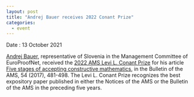 ```yaml
---
layout: post
title: "Andrej Bauer receives 2022 Conant Prize"
categories:
  - event
---
```


Date
:	13 October 2021

[Andrej Bauer](http://www.andrej.com/), representative of Slovenia in the Management Committee of EuroProofNet, received the [2022 AMS Levi L. Conant Prize](http://www.ams.org/news?news_id=6827) for his article [Five stages of accepting constructive mathematics](https://www.ams.org/journals/bull/2017-54-03/S0273-0979-2016-01556-4/), in the Bulletin of the AMS, 54 (2017), 481-498. The Levi L. Conant Prize recognizes the best expository paper published in either the Notices of the AMS or the Bulletin of the AMS in the preceding five years.
